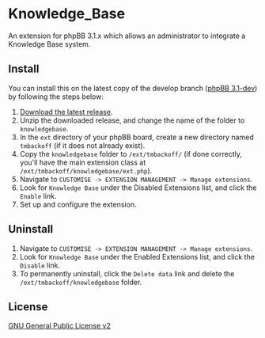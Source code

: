 Knowledge_Base
==============

An extension for phpBB 3.1.x which allows an administrator to integrate a Knowledge Base system.

## Install
You can install this on the latest copy of the develop branch ([phpBB 3.1-dev](https://github.com/phpbb/phpbb3)) by following the steps below:

1. [Download the latest release](https://github.com/tmbackoff/Knowledge_Base/releases).
2. Unzip the downloaded release, and change the name of the folder to `knowledgebase`.
3. In the `ext` directory of your phpBB board, create a new directory named `tmbackoff` (if it does not already exist).
4. Copy the `knowledgebase` folder to `/ext/tmbackoff/` (if done correctly, you'll have the main extension class at `/ext/tmbackoff/knowledgebase/ext.php`).
5. Navigate to `CUSTOMISE -> EXTENSION MANAGEMENT -> Manage extensions`.
6. Look for `Knowledge Base` under the Disabled Extensions list, and click the `Enable` link.
7. Set up and configure the extension.

## Uninstall

1. Navigate to `CUSTOMISE -> EXTENSION MANAGEMENT -> Manage extensions`.
2. Look for `Knowledge Base` under the Enabled Extensions list, and click the `Disable` link.
3. To permanently uninstall, click the `Delete data` link and delete the `/ext/tmbackoff/knowledgebase` folder.

## License
[GNU General Public License v2](http://opensource.org/licenses/GPL-2.0)